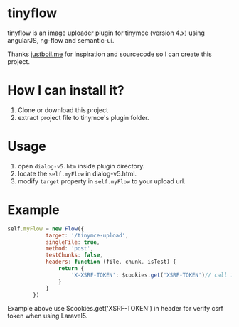 tinyflow
=======
tinyflow is an image uploader plugin for tinymce (version 4.x) using angularJS, ng-flow and semantic-ui. 

Thanks [justboil.me](http://justboil.me) for inspiration and sourcecode so I can create this project.

How I can install it?
===============
 1. Clone or download this project
 2. extract project file to tinymce's plugin folder.
 
Usage
=====
 1.  open `dialog-v5.htm` inside plugin directory.
 2. locate the `self.myFlow` in dialog-v5.html.
 3. modify `target` property in `self.myFlow` to your upload url.

Example
=======

````javascript
self.myFlow = new Flow({
            target: '/tinymce-upload',
            singleFile: true,
            method: 'post',
            testChunks: false,
            headers: function (file, chunk, isTest) {
                return {
                    'X-XSRF-TOKEN': $cookies.get('XSRF-TOKEN')// call func for getting a cookie
                }
            }
        })
````

Example above use $cookies.get('XSRF-TOKEN') in header for verify csrf token when using Laravel5.